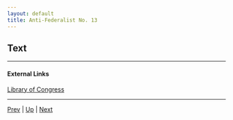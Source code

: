 ```yaml
---
layout: default
title: Anti-Federalist No. 13
---
```


## Text

---
#### External Links
[Library of Congress]()

---

[Prev](12.md) | [Up](README.md) | [Next](14.md)
